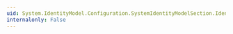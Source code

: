 ```yaml
---
uid: System.IdentityModel.Configuration.SystemIdentityModelSection.IdentityConfigurationElements
internalonly: False
---
```

